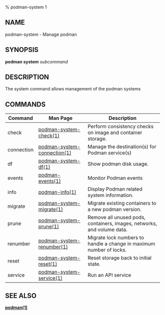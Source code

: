 % podman-system 1

## NAME
podman\-system - Manage podman

## SYNOPSIS
**podman system** *subcommand*

## DESCRIPTION
The system command allows management of the podman systems

## COMMANDS

| Command    | Man Page                                                     | Description                                                              |
| -------    | ------------------------------------------------------------ | ------------------------------------------------------------------------ |
| check      | [podman-system-check(1)](podman-system-check.1.md)           | Perform consistency checks on image and container storage.
| connection | [podman-system-connection(1)](podman-system-connection.1.md) | Manage the destination(s) for Podman service(s)                          |
| df         | [podman-system-df(1)](podman-system-df.1.md)                 | Show podman disk usage.                                                  |
| events     | [podman-events(1)](podman-events.1.md)                       | Monitor Podman events                                                    |
| info       | [podman-info(1)](podman-info.1.md)                           | Display Podman related system information.                               |
| migrate    | [podman-system-migrate(1)](podman-system-migrate.1.md)       | Migrate existing containers to a new podman version.                     |
| prune      | [podman-system-prune(1)](podman-system-prune.1.md)           | Remove all unused pods, containers, images, networks, and volume data.   |
| renumber   | [podman-system-renumber(1)](podman-system-renumber.1.md)     | Migrate lock numbers to handle a change in maximum number of locks.      |
| reset      | [podman-system-reset(1)](podman-system-reset.1.md)           | Reset storage back to initial state.                                     |
| service    | [podman-system-service(1)](podman-system-service.1.md)       | Run an API service                                                       |

## SEE ALSO
**[podman(1)](podman.1.md)**
